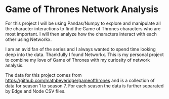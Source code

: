 # Game of Thrones Network Analysis
For this project I will be using Pandas/Numpy to explore and manipulate all the character interactions to find the Game of Thrones characters who are most important. I will then analyze how the characters interact with each other using Networkx.

I am an avid fan of the series and I always wanted to spend time looking deep into the data. Thankfully I found Networkx. This is my personal project to combine my love of Game of Thrones with my curiosity of network analysis.

The data for this project comes from https://github.com/mathbeveridge/gameofthrones and is a collection of data for season 1 to season 7. For each season the data is further separated by Edge and Node CSV files.



 
